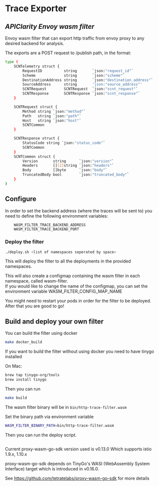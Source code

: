 # Trace Exporter
## _APIClarity Envoy wasm filter_

Envoy wasm filter that can export http traffic from envoy proxy to any desired backend for analysis.

The exports are a POST request to /publish path, in the format:
```sh
type (
	SCNTelemetry struct {
		RequestID          string       `json:"request_id"`
		Scheme             string       `json:"scheme"`
		DestinationAddress string       `json:"destination_address"`
        SourceAddress      string       'json:"source_address"'
		SCNTRequest        SCNTRequest  `json:"scnt_request"`
		SCNTResponse       SCNTResponse `json:"scnt_response"`
	}

	SCNTRequest struct {
		Method string `json:"method"`
		Path   string `json:"path"`
		Host   string `json:"host"`
		SCNTCommon
	}

	SCNTResponse struct {
		StatusCode string `json:"status_code"`
		SCNTCommon
	}
	SCNTCommon struct {
		Version       string      `json:"version"`
		Headers       [][2]string `json:"headers"`
		Body          []byte      `json:"body"`
		TruncatedBody bool        `json:"truncated_body"`
	}
)
```
## Configure

In order to set the backend address (where the traces will be sent to) you need to define the following environment variables:
```sh
    WASM_FILTER_TRACE_BACKEND_ADDRESS
    WASM_FILTER_TRACE_BACKEND_PORT

```

### Deploy the filter

```sh
./deploy.sh <list of namespaces seperated by space>
```

This will deploy the filter to all the deployments in the provided namespaces.

This will also create a configmap containing the wasm filter in each namespace, called wasm-filter.  
If you would like to change the name of the configmap, you can set the environment variable WASM_FILTER_CONFIG_MAP_NAME

You might need to restart your pods in order for the filter to be deployed.  
After that you are good to go! 

## Build and deploy your own filter

You can build the filter using docker

```sh
make docker_build
```

If you want to build the filter without using docker you need to have tinygo installed

On Mac:  
```sh
brew tap tinygo-org/tools  
brew install tinygo
```
Then you can run 
```sh
make build
```

The wasm filter binary will be in `bin/http-trace-filter.wasm`

Set the binary path via environment variable

```sh
WASM_FILTER_BINARY_PATH=bin/http-trace-filter.wasm
```

Then you can run the deploy script.

##
Current proxy-wasm-go-sdk version used is v0.13.0 Which supports istio 1.9.x, 1.10.x 

proxy-wasm-go-sdk depends on TinyGo's WASI (WebAssembly System Interface) target which is introduced in v0.16.0.

See https://github.com/tetratelabs/proxy-wasm-go-sdk for more details

